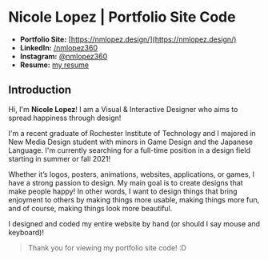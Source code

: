 # Nicole Lopez | Portfolio Site Code
- **Portfolio Site:** [https://nmlopez.design/](https://nmlopez.design/)
- **LinkedIn:** [/nmlopez360](https://www.linkedin.com/in/nmlopez360/)
- **Instagram:** [@nmlopez360](https://www.instagram.com/nmlopez360/)
- **Resume:** [my resume](https://nmlopez.design/documents/NicoleLopez_Resume.pdf)

## Introduction
Hi, I'm **Nicole Lopez**!
I am a Visual & Interactive Designer who aims to spread happiness through design!

I'm a recent graduate of Rochester Institute of Technology and I majored in New Media Design student with minors in Game Design and the Japanese Language. I'm currently searching for a full-time position in a design field starting in summer or fall 2021!

Whether it’s logos, posters, animations, websites, applications, or games, I have a strong passion to design. My main goal is to create designs that make people happy! In other words, I want to design things that bring enjoyment to others by making things more usable, making things more fun, and of course, making things look more beautiful.

I designed and coded my entire website by hand (or should I say mouse and keyboard)!

>Thank you for viewing my portfolio site code! :D
